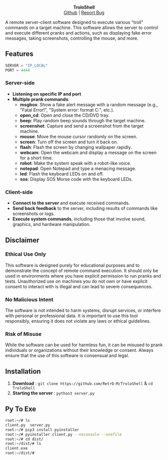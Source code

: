 <p align='center'>
  <b>TroloShell</b><br>  
  <a href="https://github.com/RetrO-M">Github</a> |
  <a href="https://github.com/RetrO-M/TroloShell/issues">Report Bug</a>
</p>

A remote server-client software designed to execute various "troll" commands on a target machine. This software allows the server to control and execute different pranks and actions, such as displaying fake error messages, taking screenshots, controlling the mouse, and more.

## **Features**

```py
SERVER = "IP_LOCAL"
PORT = 4444  
```

### **Server-side**
- **Listening on specific IP and port**
- **Multiple prank commands**:
  - **msgbox**: Show a fake alert message with a random message (e.g., "Fatal Error!", "System error: format C:", etc.).
  - **open_cd**: Open and close the CD/DVD tray.
  - **beep**: Play random beep sounds through the target machine.
  - **screenshot**: Capture and send a screenshot from the target machine.
  - **mouse**: Move the mouse cursor randomly on the screen.
  - **screen**: Turn off the screen and turn it back on.
  - **flash**: Flash the screen by changing wallpaper rapidly.
  - **webcam**: Open the webcam and display a message on the screen for a short time.
  - **robot**: Make the system speak with a robot-like voice.
  - **notepad**: Open Notepad and type a menacing message.
  - **led**: Flash the keyboard LEDs on and off.
  - **sos**: Display SOS Morse code with the keyboard LEDs.

### **Client-side**
- **Connect to the server** and execute received commands.
- **Send back feedback** to the server, including results of commands like screenshots or logs.
- **Execute system commands**, including those that involve sound, graphics, and hardware manipulation.

## **Disclaimer**

### **Ethical Use Only**
This software is designed purely for educational purposes and to demonstrate the concept of remote command execution. It should only be used in environments where you have explicit permission to run pranks and tests. Unauthorized use on machines you do not own or have explicit consent to interact with is illegal and can lead to severe consequences.

### **No Malicious Intent**
The software is not intended to harm systems, disrupt services, or interfere with personal or professional data. It is important to use this tool responsibly, ensuring it does not violate any laws or ethical guidelines.

### **Risk of Misuse**
While the software can be used for harmless fun, it can be misused to prank individuals or organizations without their knowledge or consent. Always ensure that the use of this software is consensual and legal.

## **Installation**

1. **Download** : `git clone https://github.com/RetrO-M/TroloShell` & `cd TroloShell`
2. **Starting the server** : `python3 server.py`

## **Py To Exe**

```bash
root:~/# ls
client.py  server.py
root:~/# pip3 install pyinstaller
root:~/# pyinstaller client.py --noconsole --onefile
root:~/# cd dist/
root:~/dist/# ls
client.exe
root:~/dist/# 
```
